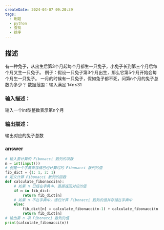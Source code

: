 ```yaml
---
createDate: 2024-04-07 09:20:39
tags:
  - 刷题
  - python
  - 查找
  - 排序
---
```

## 描述
有一种兔子，从出生后第3个月起每个月都生一只兔子，小兔子长到第三个月后每个月又生一只兔子。
例子：假设一只兔子第3个月出生，那么它第5个月开始会每个月生一只兔子。
一月的时候有一只兔子，假如兔子都不死，问第n个月的兔子总数为多少？
数据范围：输入满足 1≤n≤31 
### 输入描述：
输入一个int型整数表示第n个月
### 输出描述：
输出对应的兔子总数
### 
### answer
```python
# 输入要计算的 Fibonacci 数列的项数
n = int(input())
# 创建一个字典来存储已经计算过的 Fibonacci 数列的值
fib_dict = {1: 1, 2: 1}
# 定义计算 Fibonacci 数列的函数
def calculate_fibonacci(n):
    # 如果 n 已经在字典中，直接返回对应的值
    if n in fib_dict:
        return fib_dict[n]
    # 如果 n 不在字典中，递归计算 Fibonacci 数列的值并存储在字典中
    else:
        fib_dict[n] = calculate_fibonacci(n-1) + calculate_fibonacci(n-2)
        return fib_dict[n]
# 输出第 n 项 Fibonacci 数列的值
print(calculate_fibonacci(n))
```